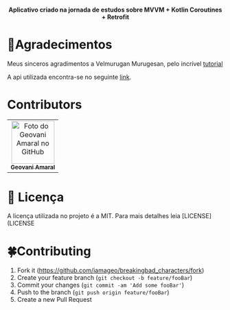 <h4 align="center">
  Aplicativo criado na jornada de estudos sobre MVVM + Kotlin Coroutines + Retrofit  
</h4>

# 🤝Agradecimentos
Meus sinceros agradimentos a Velmurugan Murugesan, pelo incrível [tutorial](https://medium.com/android-beginners/mvvm-with-kotlin-coroutines-and-retrofit-example-d3f5f3b09050)

A api utilizada encontra-se no seguinte [link](https://breakingbadapi.com/).

# Contributors 
<table>
  <tr>
    <td align="center">
      <a href="#">
        <img src="https://avatars.githubusercontent.com/u/26925002?v=4" width="100px;" alt="Foto do Geovani Amaral no GitHub"/><br>
        <sub>
          <b>Geovani Amaral</b>
        </sub>
      </a>
    </td>
  </tr>
</table>

# 📕 Licença
A licença utilizada no projeto é a MIT. Para mais detalhes leia [LICENSE](LICENSE

# 🍀Contributing
1. Fork it (<https://github.com/iamageo/breakingbad_characters/fork>)
2. Create your feature branch (`git checkout -b feature/fooBar`)
3. Commit your changes (`git commit -am 'Add some fooBar'`)
4. Push to the branch (`git push origin feature/fooBar`)
5. Create a new Pull Request

